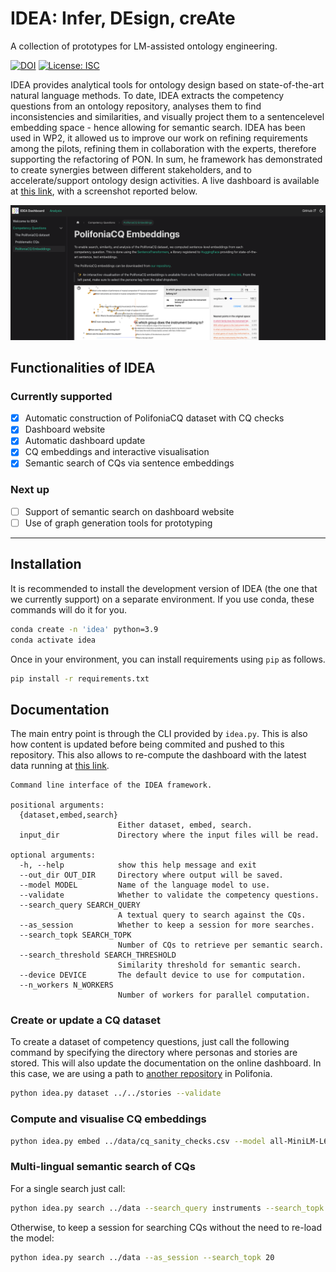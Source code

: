 # IDEA: Infer, DEsign, creAte
A collection of prototypes for LM-assisted ontology engineering.

[![DOI](https://zenodo.org/badge/599016460.svg)](https://zenodo.org/badge/latestdoi/599016460)
[![License: ISC](https://img.shields.io/badge/License-ISC-blue.svg)](https://opensource.org/licenses/ISC)

IDEA provides analytical tools for ontology design based on state-of-the-art natural language methods. To date, IDEA extracts the competency questions from an ontology repository, analyses them to find inconsistencies and similarities, and visually project them to a sentencelevel embedding space - hence allowing for semantic search. IDEA has been used in WP2, it allowed us to improve our work on refining requirements among the pilots, refining them in collaboration with the experts, therefore supporting the refactoring of PON. In sum, he framework has demonstrated to create synergies between different stakeholders, and to accelerate/support ontology design activities. A live dashboard is available at [this link](polifonia-project.github.io/idea/), with a screenshot reported below.

![Dashboard](assets/dashboard.png)

## Functionalities of IDEA

### Currently supported
- [X] Automatic construction of PolifoniaCQ dataset with CQ checks
- [X] Dashboard website
- [X] Automatic dashboard update
- [X] CQ embeddings and interactive visualisation
- [X] Semantic search of CQs via sentence embeddings

### Next up
- [ ] Support of semantic search on dashboard website
- [ ] Use of graph generation tools for prototyping

---

## Installation
It is recommended to install the development version of IDEA (the one that we currently support) on a separate environment. If you use conda, these commands will do it for you.
```bash
conda create -n 'idea' python=3.9
conda activate idea
```
Once in your environment, you can install requirements using `pip` as follows.
```bash
pip install -r requirements.txt
```

## Documentation
The main entry point is through the CLI provided by `idea.py`. This is also how content is updated before being commited and pushed to this repository. This also allows to re-compute the dashboard with the latest data running at [this link](polifonia-project.github.io/idea/).
```
Command line interface of the IDEA framework.

positional arguments:
  {dataset,embed,search}
                        Either dataset, embed, search.
  input_dir             Directory where the input files will be read.

optional arguments:
  -h, --help            show this help message and exit
  --out_dir OUT_DIR     Directory where output will be saved.
  --model MODEL         Name of the language model to use.
  --validate            Whether to validate the competency questions.
  --search_query SEARCH_QUERY
                        A textual query to search against the CQs.
  --as_session          Whether to keep a session for more searches.
  --search_topk SEARCH_TOPK
                        Number of CQs to retrieve per semantic search.
  --search_threshold SEARCH_THRESHOLD
                        Similarity threshold for semantic search.
  --device DEVICE       The default device to use for computation.
  --n_workers N_WORKERS
                        Number of workers for parallel computation.
```
### Create or update a CQ dataset
To create a dataset of competency questions, just call the following command by specifying the directory where personas and stories are stored. This will also update the documentation on the online dashboard. In this case, we are using a path to [another repository](https://github.com/polifonia-project/stories) in Polifonia.  
```bash
python idea.py dataset ../../stories --validate
```

### Compute and visualise CQ embeddings

```bash
python idea.py embed ../data/cq_sanity_checks.csv --model all-MiniLM-L6-v2 --device cpu
```

### Multi-lingual semantic search of CQs

For a single search just call:
```bash
python idea.py search ../data --search_query instruments --search_topk 20
```
Otherwise, to keep a session for searching CQs without the need to re-load the model:
```bash
python idea.py search ../data --as_session --search_topk 20
```
